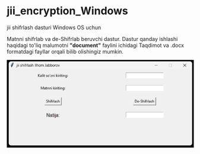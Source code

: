 # jii_encryption_Windows
jii shifrlash dasturi Windows OS uchun

Matnni shifrlab va de-Shifrlab beruvchi dastur.
Dastur qanday ishlashi haqidagi to'liq malumotni <b>"document"</b> faylini ichidagi Taqdimot va .docx formatdagi fayllar orqali bilib olishingiz mumkin.<br>

<img src="Screenshot 2024-01-17 202033.png" alt="program photo">


